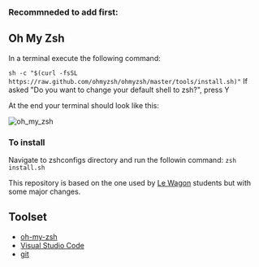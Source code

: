 ### Recommneded to add first:
## Oh My Zsh
In a terminal execute the following command:

`sh -c "$(curl -fsSL https://raw.github.com/ohmyzsh/ohmyzsh/master/tools/install.sh)"`
If asked "Do you want to change your default shell to zsh?", press Y

At the end your terminal should look like this:

![oh_my_zsh](https://github.com/mvbennett/zshconfigs/assets/94943459/85b3d874-ef0c-4c72-bf8c-aac00120e469)


### To install

Navigate to zshconfigs directory and run the followin command:
`zsh install.sh`


This repository is based on the one used by [Le Wagon](https://www.lewagon.com) students but with some major changes.

## Toolset

- [oh-my-zsh](http://ohmyz.sh/)
- [Visual Studio Code](https://code.visualstudio.com/)
- [git](https://git-scm.com/)
